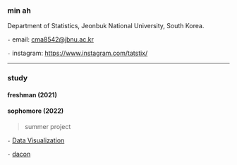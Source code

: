 
### min ah

Department of Statistics, Jeonbuk National University, South Korea. 

`-` email: cma8542@jbnu.ac.kr

`-` instagram: https://www.instagram.com/tatstix/

--- 

### study

#### freshman (2021)

#### sophomore (2022)

> summer project

`-` [Data Visualization](https://wxnav.github.io/DataVisualization/)

`-` [dacon](https://wxnav.github.io/dacon/)

<!--
**wxnav/wxnav** is a ✨ _special_ ✨ repository because its `README.md` (this file) appears on your GitHub profile.

Here are some ideas to get you started:

- 🔭 I’m currently working on ...
- 🌱 I’m currently learning ...
- 👯 I’m looking to collaborate on ...
- 🤔 I’m looking for help with ...
- 💬 Ask me about ...
- 📫 How to reach me: ...
- 😄 Pronouns: ...
- ⚡ Fun fact: ...
-->
